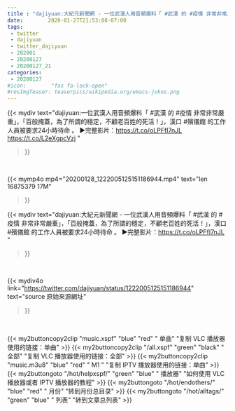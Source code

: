 ```yaml
---
title : "dajiyuan:大紀元新聞網 - 一位武漢人用音頻爆料「 #武漢 的 #疫情 非常非常嚴重」，「百般掩蓋，為了所謂的穩定，不顧老百姓的死活！」，漢口 #殯儀館 的工作人員被要求24小時待命 。  ▶️完整影片：https://t.co/oLPFfI7nJL "
date:        2020-01-27T21:53:08-07:00
tags:
 - twitter
 - dajiyuan
 - twitter_dajiyuan
 - 202001
 - 20200127
 - 20200127_21
categories:
 - 20200127
#icon:        "fas fa-lock-open"
#resImgTeaser: teaserpics/wikipedia.org/emacs-jokes.png
---
```


{{< mydiv text="dajiyuan:一位武漢人用音頻爆料「 #武漢 的 #疫情 非常非常嚴重」，「百般掩蓋，為了所謂的穩定，不顧老百姓的死活！」，漢口 #殯儀館 的工作人員被要求24小時待命 。  ▶️完整影片：https://t.co/oLPFfI7nJL https://t.co/L2eXgpcVzj "
>}}
<br>


{{< mymp4o mp4="20200128_1222005125151186944.mp4"
text="len 16875379    17M"
>}}


{{< mydiv text="dajiyuan:大紀元新聞網 - 一位武漢人用音頻爆料「 #武漢 的 #疫情 非常非常嚴重」，「百般掩蓋，為了所謂的穩定，不顧老百姓的死活！」，漢口 #殯儀館 的工作人員被要求24小時待命 。  ▶️完整影片：https://t.co/oLPFfI7nJL "
>}}
<br>

{{< mydiv4o link="https://twitter.com/dajiyuan/status/1222005125151186944"
text="source 原始來源網址"
>}}


<br>

{{< my2buttoncopy2clip "music.xspf"        "blue"   "red"    " 单曲"  "复制 VLC 播放器使用的链接：单曲" >}} {{< my2buttoncopy2clip "/all.xspf"         "green"  "black"  " 全部"  "复制 VLC 播放器使用的链接：全部" >}} {{< my2buttoncopy2clip "music.m3u8"        "blue"   "red"    " M1 "    "复制 IPTV 播放器使用的链接：单曲" >}} {{< my2buttongoto      "/hot/helpxspf/"    "green"  "blue"   " 播放器" "如何使用 VLC 播放器或者 IPTV 播放器的教程" >}} {{< my2buttongoto      "/hot/endothers/"   "blue"   "red"    " 月份"   "转到月份总目录" >}} {{< my2buttongoto      "/hot/alltags/"     "green"  "blue"   " 列表"   "转到文章总列表" >}} 

